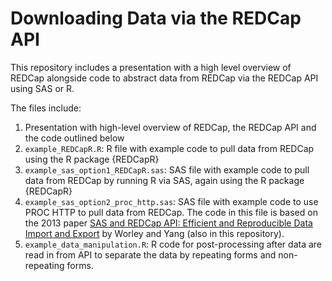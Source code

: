 # Downloading Data via the REDCap API

This repository includes a presentation with a high level overview of REDCap alongside code to abstract data from REDCap via the REDCap API using SAS or R.

The files include:
1. Presentation with high-level overview of REDCap, the REDCap API and the code outlined below
2. `example_REDCapR.R`: R file with example code to pull data from REDCap using the R package {REDCapR}
3. `example_sas_option1_REDCapR.sas`: SAS file with example code to pull data from REDCap by running R via SAS, again using the R package {REDCapR}
4. `example_sas_option2_proc_http.sas`: SAS file with example code to use PROC HTTP to pull data from REDCap. The code in this file is based on the 2013 paper [SAS and REDCap API: Efficient and Reproducible Data Import and Export](https://user-images.githubusercontent.com/46568753/121939555-24320100-cd1b-11eb-91ee-3145b7672df7.png) by Worley and Yang (also in this repository).
5. `example_data_manipulation.R`: R code for post-processing after data are read in from API to separate the data by repeating forms and non-repeating forms. 
